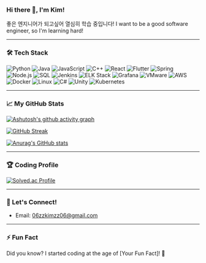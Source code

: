 ### Hi there 👋, I'm Kim!
좋은 엔지니어가 되고싶어 열심히 학습 중입니다!
I want to be a good software engineer, so I'm learning hard!

---

### 🛠️ Tech Stack
![Python](https://img.shields.io/badge/Python-3776AB?style=for-the-badge&logo=python&logoColor=white)
![Java](https://img.shields.io/badge/Java-007396?style=for-the-badge&logo=java&logoColor=white)
![JavaScript](https://img.shields.io/badge/JavaScript-F7DF1E?style=for-the-badge&logo=javascript&logoColor=black)
![C++](https://img.shields.io/badge/C++-00599C?style=for-the-badge&logo=cplusplus&logoColor=white)
![React](https://img.shields.io/badge/React-61DAFB?style=for-the-badge&logo=react&logoColor=black)
![Flutter](https://img.shields.io/badge/Flutter-02569B?style=for-the-badge&logo=flutter&logoColor=white)
![Spring](https://img.shields.io/badge/Spring-6DB33F?style=for-the-badge&logo=spring&logoColor=white)
![Node.js](https://img.shields.io/badge/Node.js-339933?style=for-the-badge&logo=nodedotjs&logoColor=white)
![SQL](https://img.shields.io/badge/SQL-4479A1?style=for-the-badge&logo=mysql&logoColor=white)
![Jenkins](https://img.shields.io/badge/Jenkins-D24939?style=for-the-badge&logo=jenkins&logoColor=white)
![ELK Stack](https://img.shields.io/badge/ELK-005571?style=for-the-badge&logo=elastic-stack&logoColor=white)
![Grafana](https://img.shields.io/badge/Grafana-F46800?style=for-the-badge&logo=grafana&logoColor=white)
![VMware](https://img.shields.io/badge/VMware-607078?style=for-the-badge&logo=vmware&logoColor=white)
![AWS](https://img.shields.io/badge/AWS-232F3E?style=for-the-badge&logo=amazonaws&logoColor=white)
![Docker](https://img.shields.io/badge/Docker-2496ED?style=for-the-badge&logo=docker&logoColor=white)
![Linux](https://img.shields.io/badge/Linux-FCC624?style=for-the-badge&logo=linux&logoColor=black)
![C#](https://img.shields.io/badge/C%23-239120?style=for-the-badge&logo=c-sharp&logoColor=white)
![Unity](https://img.shields.io/badge/Unity-000000?style=for-the-badge&logo=unity&logoColor=white)
![Kubernetes](https://img.shields.io/badge/Kubernetes-326CE5?style=for-the-badge&logo=kubernetes&logoColor=white)

---

### 📈 My GitHub Stats
[![Ashutosh's github activity graph](https://github-readme-activity-graph.vercel.app/graph?username=SorryKim&theme=tokyo-night)](https://github.com/ashutosh00710/github-readme-activity-graph)<br/>

[![GitHub Streak](https://streak-stats.demolab.com/?user=SorryKim&theme=tokyonight)](https://git.io/streak-stats)

[![Anurag's GitHub stats](https://github-readme-stats.vercel.app/api?username=SorryKim&show_icons=true&theme=tokyonight)](https://github.com/anuraghazra/github-readme-stats)

---

### 🏆 Coding Profile
[![Solved.ac Profile](http://mazassumnida.wtf/api/generate_badge?boj=06zzkimzz06)](https://solved.ac/06zzkimzz06)

---

### 💬 Let's Connect!
- Email: 06zzkimzz06@gmail.com

---

### ⚡ Fun Fact
Did you know? I started coding at the age of [Your Fun Fact]! 🚀

<!--
**SorryKim/SorryKim** is a ✨ _special_ ✨ repository because its `README.md` (this file) appears on your GitHub profile.
-->
